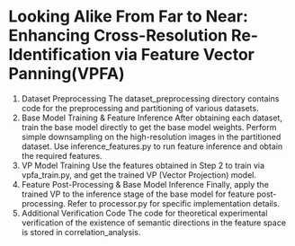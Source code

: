 # Looking Alike From Far to Near: Enhancing Cross-Resolution Re-Identification via Feature Vector Panning(VPFA)

1. Dataset Preprocessing
The dataset_preprocessing directory contains code for the preprocessing and partitioning of various datasets.
2. Base Model Training & Feature Inference
After obtaining each dataset, train the base model directly to get the base model weights.
Perform simple downsampling on the high-resolution images in the partitioned dataset.
Use inference_features.py to run feature inference and obtain the required features.
3. VP Model Training
Use the features obtained in Step 2 to train via vpfa_train.py, and get the trained VP (Vector Projection) model.
4. Feature Post-Processing & Base Model Inference
Finally, apply the trained VP to the inference stage of the base model for feature post-processing.
Refer to processor.py for specific implementation details.
5. Additional Verification Code
The code for theoretical experimental verification of the existence of semantic directions in the feature space is stored in correlation_analysis.

